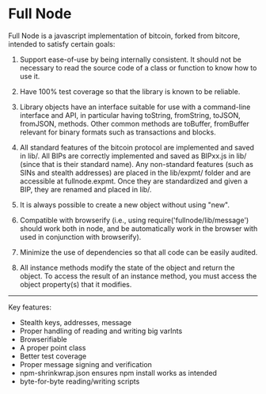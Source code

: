 Full Node
=========

Full Node is a javascript implementation of bitcoin, forked from bitcore,
intended to satisfy certain goals:

1) Support ease-of-use by being internally consistent. It should not be
necessary to read the source code of a class or function to know how to use it.

2) Have 100% test coverage so that the library is known to be reliable.

3) Library objects have an interface suitable for use with a command-line
interface and API, in particular having toString, fromString, toJSON, fromJSON,
methods. Other common methods are toBuffer, fromBuffer relevant for binary
formats such as transactions and blocks.

4) All standard features of the bitcoin protocol are implemented and saved in
lib/. All BIPs are correctly implemented and saved as BIPxx.js in lib/ (since
that is their standard name). Any non-standard features (such as SINs and
stealth addresses) are placed in the lib/expmt/ folder and are accessible at
fullnode.expmt. Once they are standardized and given a BIP, they are renamed and
placed in lib/.

5) It is always possible to create a new object without using "new".

6) Compatible with browserify (i.e., using require('fullnode/lib/message')
should work both in node, and be automatically work in the browser with used in
conjunction with browserify).

7) Minimize the use of dependencies so that all code can be easily audited.

8) All instance methods modify the state of the object and return the object.
To access the result of an instance method, you must access the object
property(s) that it modifies.

-------------------------
Key features:
* Stealth keys, addresses, message
* Proper handling of reading and writing big varInts
* Browserifiable
* A proper point class
* Better test coverage
* Proper message signing and verification
* npm-shrinkwrap.json ensures npm install works as intended
* byte-for-byte reading/writing scripts
